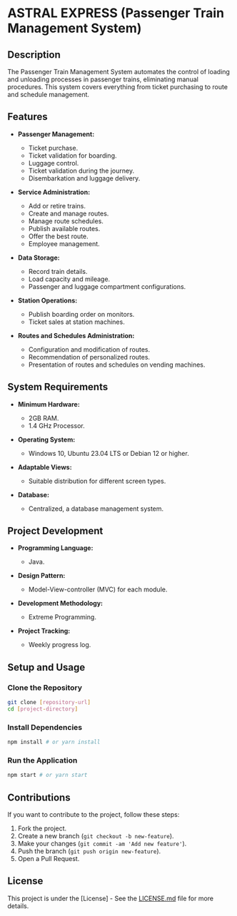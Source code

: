 # ASTRAL EXPRESS (Passenger Train Management System)

## Description

The Passenger Train Management System automates the control of loading and unloading processes in passenger trains, eliminating manual procedures. This system covers everything from ticket purchasing to route and schedule management.
## Features

- **Passenger Management:**
  - Ticket purchase.
  - Ticket validation for boarding.
  - Luggage control.
  - Ticket validation during the journey.
  - Disembarkation and luggage delivery.

- **Service Administration:**
  - Add or retire trains.
  - Create and manage routes.
  - Manage route schedules.
  - Publish available routes.
  - Offer the best route.
  - Employee management.

- **Data Storage:**
  - Record train details.
  - Load capacity and mileage.
  - Passenger and luggage compartment configurations.

- **Station Operations:**
  - Publish boarding order on monitors.
  - Ticket sales at station machines.

- **Routes and Schedules Administration:**
  - Configuration and modification of routes.
  - Recommendation of personalized routes.
  - Presentation of routes and schedules on vending machines.

## System Requirements

- **Minimum Hardware:**
  - 2GB RAM.
  - 1.4 GHz Processor.

- **Operating System:**
  - Windows 10, Ubuntu 23.04 LTS or Debian 12 or higher.

- **Adaptable Views:**
  - Suitable distribution for different screen types.

- **Database:**
  - Centralized, a database management system.

## Project Development

- **Programming Language:**
  - Java.

- **Design Pattern:**
  - Model-View-controller (MVC) for each module.

- **Development Methodology:**
  - Extreme Programming.

- **Project Tracking:**
  - Weekly progress log.

## Setup and Usage

### Clone the Repository

```bash
git clone [repository-url]
cd [project-directory]
```

### Install Dependencies

```bash
npm install # or yarn install
```

### Run the Application

```bash
npm start # or yarn start
```

## Contributions

If you want to contribute to the project, follow these steps:

1. Fork the project.
2. Create a new branch (`git checkout -b new-feature`).
3. Make your changes (`git commit -am 'Add new feature'`).
4. Push the branch (`git push origin new-feature`).
5. Open a Pull Request.

## License

This project is under the [License] - See the [LICENSE.md](LICENSE.md) file for more details.
